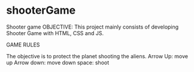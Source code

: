 # shooterGame
 Shooter game 
OBJECTIVE: This project mainly consists of developing Shooter Game with HTML, CSS and JS.

GAME RULES

The objective is to protect the planet shooting the aliens.
Arrow Up: move up
Arrow down: move down
space: shoot

